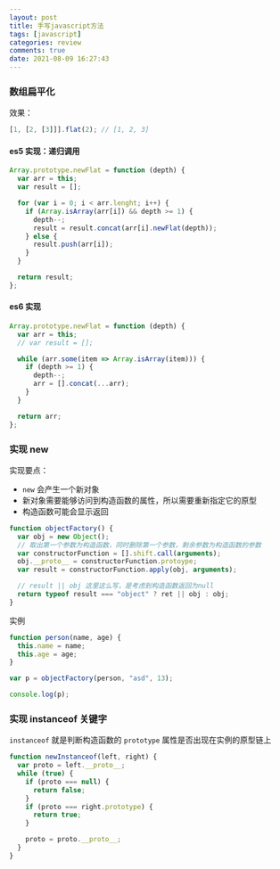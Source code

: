 ```yaml
---
layout: post
title: 手写javascript方法
tags: [javascript]
categories: review
comments: true
date: 2021-08-09 16:27:43
---
```


### 数组扁平化

效果：

```js
[1, [2, [3]]].flat(2); // [1, 2, 3]
```

#### es5 实现：递归调用

```js
Array.prototype.newFlat = function (depth) {
  var arr = this;
  var result = [];

  for (var i = 0; i < arr.lenght; i++) {
    if (Array.isArray(arr[i]) && depth >= 1) {
      depth--;
      result = result.concat(arr[i].newFlat(depth));
    } else {
      result.push(arr[i]);
    }
  }

  return result;
};
```

#### es6 实现

```js
Array.prototype.newFlat = function (depth) {
  var arr = this;
  // var result = [];

  while (arr.some(item => Array.isArray(item))) {
    if (depth >= 1) {
      depth--;
      arr = [].concat(...arr);
    }
  }

  return arr;
};
```

### 实现 new

实现要点：

- `new` 会产生一个新对象
- 新对象需要能够访问到构造函数的属性，所以需要重新指定它的原型
- 构造函数可能会显示返回

```js
function objectFactory() {
  var obj = new Object();
  // 取出第一个参数为构造函数，同时删除第一个参数，剩余参数为构造函数的参数
  var constructorFunction = [].shift.call(arguments);
  obj.__proto__ = constructorFunction.protoype;
  var result = constructorFunction.apply(obj, arguments);

  // result || obj 这里这么写，是考虑到构造函数返回为null
  return typeof result === "object" ? ret || obj : obj;
}
```

实例

```js
function person(name, age) {
  this.name = name;
  this.age = age;
}

var p = objectFactory(person, "asd", 13);

console.log(p);
```

### 实现 instanceof 关键字

`instanceof` 就是判断构造函数的 `prototype` 属性是否出现在实例的原型链上

```js
function newInstanceof(left, right) {
  var proto = left.__proto__;
  while (true) {
    if (proto === null) {
      return false;
    }
    if (proto === right.prototype) {
      return true;
    }

    proto = proto.__proto__;
  }
}
```
